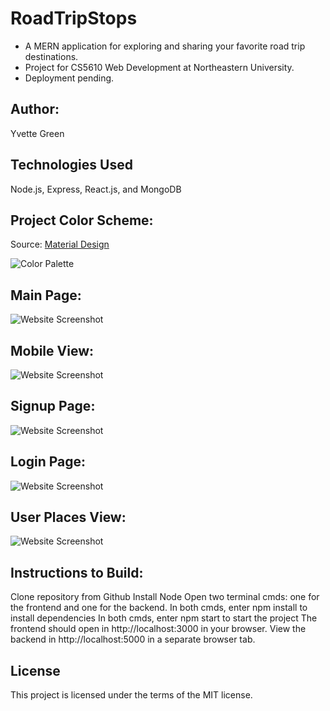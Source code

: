 # RoadTripStops
- A MERN application for exploring and sharing your favorite road trip destinations.
- Project for CS5610 Web Development at Northeastern University.
- Deployment pending.

## Author: 
Yvette Green

## Technologies Used
Node.js, Express, React.js, and MongoDB

## Project Color Scheme:
Source: [Material Design](https://material.io/design/color/the-color-system.html#tools-for-picking-colors)

![Color Palette](https://github.com/greeny90/roadtripstops/blob/main/images/color%20palette.png)

## Main Page:
![Website Screenshot](https://github.com/greeny90/roadtripstops/blob/main/images/RoadTripStopsmain.png)

## Mobile View:
![Website Screenshot](https://github.com/greeny90/roadtripstops/blob/main/images/mobile.png)

## Signup Page:
![Website Screenshot](https://github.com/greeny90/roadtripstops/blob/main/images/signup.png)

## Login Page:
![Website Screenshot](https://github.com/greeny90/roadtripstops/blob/main/images/login.png)

## User Places View:
![Website Screenshot](https://github.com/greeny90/roadtripstops/blob/main/images/myplaces.png)

## Instructions to Build:
Clone repository from Github
Install Node
Open two terminal cmds: one for the frontend and one for the backend.
In both cmds, enter npm install to install dependencies
In both cmds, enter npm start to start the project
The frontend should open in http://localhost:3000 in your browser.
View the backend in http://localhost:5000 in a separate browser tab.

## License
This project is licensed under the terms of the MIT license.

